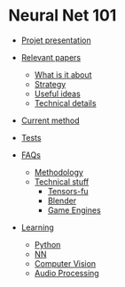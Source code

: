 # Neural Net 101

- [Projet presentation]()

- [Relevant papers]()
   - [What is it about]()
   - [Strategy]()
   - [Useful ideas]()
   - [Technical details]()

- [Current method]()
- [Tests]()
- [FAQs]()
   - [Methodology]()
   - [Technical stuff]()
     - [Tensors-fu]()
     - [Blender]()
     - [Game Engines]()

- [Learning]()
   - [Python]()
   - [NN](nn.md)
   - [Computer Vision]()
   - [Audio Processing]()
